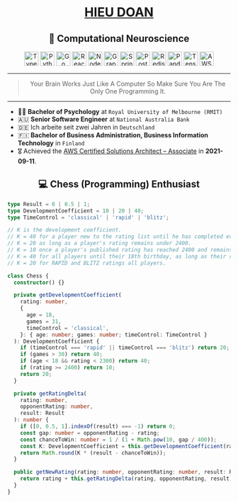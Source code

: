 <div align="center">
  <h1><a href="https://hieudoanm.github.io">HIEU DOAN</a></h1>
</div>

<div align="center">
  <h2>🧠 Computational Neuroscience</h2>
</div>

<div align="center">
  <img src="https://raw.githubusercontent.com/hieudoanm/hieudoanm/master/assets/svg/icons/languages/typescript.svg" alt="TypeScript" width="32px" height="32px" />
  <img src="https://raw.githubusercontent.com/hieudoanm/hieudoanm/master/assets/svg/icons/tech/python.svg" alt="Python" width="32px" height="32px" />
  <img src="https://raw.githubusercontent.com/hieudoanm/hieudoanm/master/assets/svg/icons/google/go.svg" alt="Go" width="32px" height="32px" />
  <img src="https://raw.githubusercontent.com/hieudoanm/hieudoanm/master/assets/svg/icons/tech/react.svg" alt="React" width="32px" height="32px" />
  <img src="https://raw.githubusercontent.com/hieudoanm/hieudoanm/master/assets/svg/icons/tech/nodejs.svg" alt="Node.js" width="32px" height="32px" />
  <img src="https://raw.githubusercontent.com/hieudoanm/hieudoanm/master/assets/svg/icons/meta/graphql.svg" alt="GraphQL" width="32px" height="32px" />
  <img src="https://raw.githubusercontent.com/hieudoanm/hieudoanm/master/assets/svg/icons/tech/spring.svg" alt="Spring" width="32px" height="32px" />
  <img src="https://raw.githubusercontent.com/hieudoanm/hieudoanm/master/assets/svg/icons/tech/postgresql.svg" alt="PostgreSQL" width="32px" height="32px" />
  <img src="https://raw.githubusercontent.com/hieudoanm/hieudoanm/master/assets/svg/icons/tech/redis.svg" alt="Redis" width="32px" height="32px" />
  <img src="https://raw.githubusercontent.com/hieudoanm/hieudoanm/master/assets/svg/icons/tech/pandas.svg" alt="Pandas" width="32px" height="32px" />
  <img src="https://raw.githubusercontent.com/hieudoanm/hieudoanm/master/assets/svg/icons/tech/tensorflow.svg" alt="TensorFlow" width="32px" height="32px" />
  <img src="https://raw.githubusercontent.com/hieudoanm/hieudoanm/master/assets/svg/icons/aws/aws.svg" alt="AWS" width="32px" height="32px" />
</div>

---

<div align="center">
  <blockquote>Your Brain Works Just Like A Computer So Make Sure You Are The Only One Programming It.</blockquote>
</div>

---

- 👨‍🎓 **Bachelor of Psychology** at `Royal University of Melbourne (RMIT)`
- 🇦🇺 **Senior Software Engineer** at `National Australia Bank`
- 🇩🇪 Ich arbeite seit zwei Jahren in `Deutschland`
- 🇫🇮 **Bachelor of Business Administration, Business Information Technology** in `Finland`
- 🎖️ Achieved the [AWS Certified Solutions Architect – Associate](https://www.credly.com/badges/a427ccdc-fc44-4874-a422-21d772e0e4b3?source=linked_in_profile) in **2021-09-11**.

<div align="center">
  <h2>💻 Chess (Programming) Enthusiast</h2>
</div>

```typescript
type Result = 0 | 0.5 | 1;
type DevelopmentCoefficient = 10 | 20 | 40;
type TimeControl = 'classical' | 'rapid' | 'blitz';

// K is the development coefficient.
// K = 40 for a player new to the rating list until he has completed events with at least 30 games
// K = 20 as long as a player's rating remains under 2400.
// K = 10 once a player's published rating has reached 2400 and remains at that level subsequently, even if the rating drops below 2400.
// K = 40 for all players until their 18th birthday, as long as their rating remains under 2300.
// K = 20 for RAPID and BLITZ ratings all players.

class Chess {
  constructor() {}

  private getDevelopmentCoefficient(
    rating: number,
    {
      age = 18,
      games = 31,
      timeControl = 'classical',
    }: { age: number; games: number; timeControl: TimeControl }
  ): DevelopmentCoefficient {
    if (timeControl === 'rapid' || timeControl === 'blitz') return 20;
    if (games > 30) return 40;
    if (age < 18 && rating < 2300) return 40;
    if (rating >= 2400) return 10;
    return 20;
  }

  private getRatingDelta(
    rating: number,
    opponentRating: number,
    result: Result
  ): number {
    if ([0, 0.5, 1].indexOf(result) === -1) return 0;
    const gap: number = opponentRating - rating;
    const chanceToWin: number = 1 / (1 + Math.pow(10, gap / 400));
    const K: DevelopmentCoefficient = this.getDevelopmentCoefficient(rating);
    return Math.round(K * (result - chanceToWin));
  }

  public getNewRating(rating: number, opponentRating: number, result: Result) {
    return rating + this.getRatingDelta(rating, opponentRating, result);
  }
}
```
